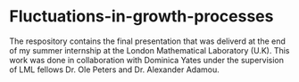 # Fluctuations-in-growth-processes
The respository contains the final presentation that was deliverd at the end of my summer internship at the London Mathematical Laboratory (U.K). This work was done in collaboration with Dominica Yates under the supervision of LML fellows Dr. Ole Peters  and Dr. Alexander Adamou. 
